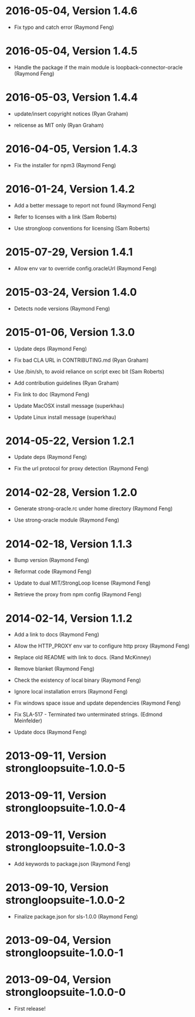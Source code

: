 2016-05-04, Version 1.4.6
=========================

 * Fix typo and catch error (Raymond Feng)


2016-05-04, Version 1.4.5
=========================

 * Handle the package if the main module is loopback-connector-oracle (Raymond Feng)


2016-05-03, Version 1.4.4
=========================

 * update/insert copyright notices (Ryan Graham)

 * relicense as MIT only (Ryan Graham)


2016-04-05, Version 1.4.3
=========================

 * Fix the installer for npm3 (Raymond Feng)


2016-01-24, Version 1.4.2
=========================

 * Add a better message to report not found (Raymond Feng)

 * Refer to licenses with a link (Sam Roberts)

 * Use strongloop conventions for licensing (Sam Roberts)


2015-07-29, Version 1.4.1
=========================

 * Allow env var to override config.oracleUrl (Raymond Feng)


2015-03-24, Version 1.4.0
=========================

 * Detects node versions (Raymond Feng)


2015-01-06, Version 1.3.0
=========================

 * Update deps (Raymond Feng)

 * Fix bad CLA URL in CONTRIBUTING.md (Ryan Graham)

 * Use /bin/sh, to avoid reliance on script exec bit (Sam Roberts)

 * Add contribution guidelines (Ryan Graham)

 * Fix link to doc (Raymond Feng)

 * Update MacOSX install message (superkhau)

 * Update Linux install message (superkhau)


2014-05-22, Version 1.2.1
=========================

 * Update deps (Raymond Feng)

 * Fix the url protocol for proxy detection (Raymond Feng)


2014-02-28, Version 1.2.0
=========================

 * Generate strong-oracle.rc under home directory (Raymond Feng)

 * Use strong-oracle module (Raymond Feng)


2014-02-18, Version 1.1.3
=========================

 * Bump version (Raymond Feng)

 * Reformat code (Raymond Feng)

 * Update to dual MIT/StrongLoop license (Raymond Feng)

 * Retrieve the proxy from npm config (Raymond Feng)


2014-02-14, Version 1.1.2
=========================

 * Add a link to docs (Raymond Feng)

 * Allow the HTTP_PROXY env var to configure http proxy (Raymond Feng)

 * Replace old README with link to docs. (Rand McKinney)

 * Remove blanket (Raymond Feng)

 * Check the existency of local binary (Raymond Feng)

 * Ignore local installation errors (Raymond Feng)

 * Fix windows space issue and update dependencies (Raymond Feng)

 * Fix SLA-517 - Terminated two unterminated strings. (Edmond Meinfelder)

 * Update docs (Raymond Feng)


2013-09-11, Version strongloopsuite-1.0.0-5
===========================================



2013-09-11, Version strongloopsuite-1.0.0-4
===========================================



2013-09-11, Version strongloopsuite-1.0.0-3
===========================================

 * Add keywords to package.json (Raymond Feng)


2013-09-10, Version strongloopsuite-1.0.0-2
===========================================

 * Finalize package.json for sls-1.0.0 (Raymond Feng)


2013-09-04, Version strongloopsuite-1.0.0-1
===========================================



2013-09-04, Version strongloopsuite-1.0.0-0
===========================================

 * First release!
